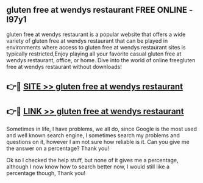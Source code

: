 ## gluten free at wendys restaurant FREE ONLINE - l97y1

gluten free at wendys restaurant is a popular website that offers a wide variety of gluten free at wendys restaurant that can be played in environments where access to gluten free at wendys restaurant sites is typically restricted,Enjoy playing all your favorite casual gluten free at wendys restaurant, office, or home. Dive into the world of online freegluten free at wendys restaurant without downloads!

## 👉🔴 [SITE >> gluten free at wendys restaurant](http://news.freeplayer.one?title=gluten_free_at_wendys_restaurant&ref=FRRE)

## 👉🔴 [LINK >> gluten free at wendys restaurant](http://news.freeplayer.one?title=gluten_free_at_wendys_restaurant&ref=FREE)

Sometimes in life, I have problems, we all do, since Google is the most used and well known search engine, I sometimes search my problems and questions on it, however I am not sure how reliable is it. Can you give me the answer on a percentage? Thank you!

Ok so I checked the help stuff, but none of it gives me a percentage, although I now know how to search better now, I would still like a percentage though, Thank you!